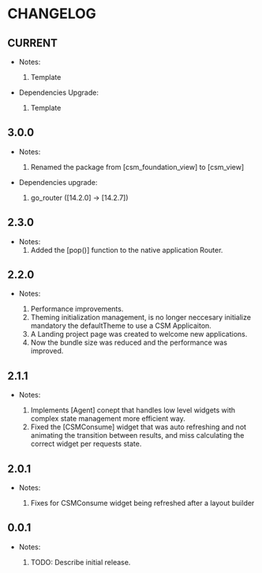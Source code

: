 # CHANGELOG

## CURRENT

- Notes:

    1. Template

- Dependencies Upgrade:

    1. Template

## 3.0.0

- Notes:

    1. Renamed the package from [csm_foundation_view] to [csm_view]

- Dependencies upgrade:

    1. go_router ([14.2.0] -> [14.2.7])

## 2.3.0

- Notes:
    1. Added the [pop()] function to the native application Router.

## 2.2.0

- Notes:

    1. Performance improvements.
    2. Theming initialization management, is no longer neccesary initialize mandatory the defaultTheme to use a CSM Applicaiton.
    3. A Landing project page was created to welcome new applications.
    4. Now the bundle size was reduced and the performance was improved.

## 2.1.1

- Notes:

    1. Implements [Agent] conept that handles low level widgets with complex state management more efficient way.
    2. Fixed the [CSMConsume] widget that was auto refreshing and not animating the transition between results, and miss calculating the correct widget per requests state.

## 2.0.1

- Notes:

    1. Fixes for CSMConsume widget being refreshed after a layout builder

## 0.0.1

- Notes:

    1. TODO: Describe initial release.
